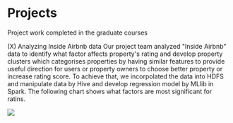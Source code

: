 # Projects
Project work completed in the graduate courses

(X) Analyzing Inside Airbnb data
Our project team analyzed "Inside Airbnb" data to identify what factor affects property's rating and develop property clusters which categorises properties by having similar features to provide useful direction for users or property owners to choose better property or increase rating score. To achieve that, we incorpolated the data into HDFS and manipulate data by Hive and develop regression model by MLlib in Spark. The following chart shows what factors are most significant for ratins. 

<img src="https://github.com/tnmasui/Projects/blob/master/airbnb.jpg" >
